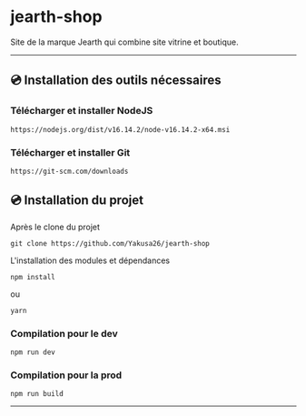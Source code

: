 # jearth-shop

Site de la marque Jearth qui combine site vitrine et boutique. 

---

## 💿 Installation des outils nécessaires

### Télécharger et installer NodeJS

```
https://nodejs.org/dist/v16.14.2/node-v16.14.2-x64.msi
```
### Télécharger et installer Git

```
https://git-scm.com/downloads
```

## 💿 Installation du projet

Après le clone du projet

```
git clone https://github.com/Yakusa26/jearth-shop
```

L'installation des modules et dépendances

```
npm install
```

ou

```
yarn
```

### Compilation pour le dev

```
npm run dev
```

### Compilation pour la prod

```
npm run build
```

---
